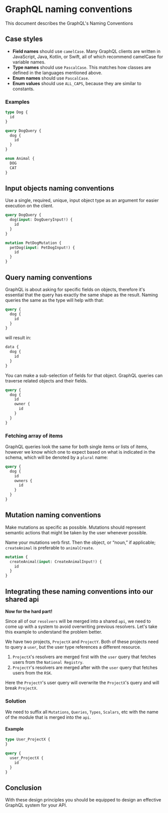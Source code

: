 # GraphQL naming conventions

This document describes the GraphQL's Naming Conventions

## Case styles

- **Field names** should use `camelCase`. Many GraphQL clients are written in JavaScript, Java, Kotlin, or Swift, all of which recommend camelCase for variable names.
- **Type names** should use `PascalCase`. This matches how classes are defined in the languages mentioned above.
- **Enum names** should use `PascalCase`.
- **Enum values** should use `ALL_CAPS`, because they are similar to constants.

### Examples

```graphql
type Dog {
  id
}

query DogQuery {
  dog {
    id
  }
}

enum Animal {
  DOG
  CAT
}
```

## Input objects naming conventions

Use a single, required, unique, input object type as an argument for easier execution on the client.

```graphql
query DogQuery {
  dog(input: DogQueryInput!) {
    id
  }
}

mutation PetDogMutation {
  petDog(input: PetDogInput!) {
    id
  }
}
```

## Query naming conventions

GraphQL is about asking for specific fields on objects, therefore it's essential that the
query has exactly the same shape as the result. Naming queries the same as the type will
help with that:

```graphql
query {
  dog {
    id
  }
}
```

will result in:

```graphql
data {
  dog {
    id
  }
}
```

You can make a sub-selection of fields for that object.
GraphQL queries can traverse related objects and their fields.

```graphql
query {
  dog {
    id
    owner {
      id
    }
  }
}
```

### Fetching array of items

GraphQL queries look the same for both single items or lists of items,
however we know which one to expect based on what is indicated in the schema,
which will be denoted by a `plural` name:

```graphql
query {
  dog {
    id
    owners {
      id
    }
  }
}
```

## Mutation naming conventions

Make mutations as specific as possible. Mutations should represent semantic actions
that might be taken by the user whenever possible.

Name your mutations verb first. Then the object, or “noun,” if applicable; `createAnimal` is preferable
to `animalCreate`.

```graphql
mutation {
  createAnimal(input: CreateAnimalInput!) {
    id
  }
}
```

## Integrating these naming conventions into our shared api

**Now for the hard part!**

Since all of our `resolvers` will be merged into a shared `api`, we need to come up with a system
to avoid overwriting previous resolvers. Let's take this example to understand the problem better.

We have two projects, `ProjectX` and `ProjectY`. Both of these projects need to query a `user`,
but the user type references a different resource.

1. `ProjectX`'s resolvers are merged first with the `user` query that fetches users from the `National Registry`.
2. `ProjectY`'s resolvers are merged after with the `user` query that fetches users from the `RSK`.

Here the `ProjectY`'s user query will overwrite the `ProjectX`'s query and will break `ProjectX`.

### Solution

We need to suffix all `Mutations`, `Queries`, `Types`, `Scalars`, etc with the name of the module that
is merged into the `api`.

#### Example

```graphql
type User_ProjectX {
}

query {
  user_ProjectX {
    id
  }
}
```

## Conclusion

With these design principles you should be equipped to design an effective
GraphQL system for your API.
